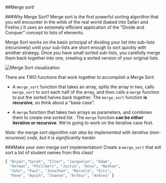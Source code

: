 ##Merge sort!

###Why Merge Sort?
Merge sort is the first powerful sorting algorithm that you will encounter in the wilds of the real world (baked into Safari and Firefox.)  It uses an extremely efficient application of the "Divide and Conquer" concept to lists of elements.

Merge Sort works on the basic principal of dividing your list into sub-lists (recursively) until your sub-lists are short enough to sort quickly with another strategy.  Once you have small sorted sub-lists, you carefully merge them back together into one, creating a sorted version of your original lists.

![Merge Sort visualization](https://webdocs.cs.ualberta.ca/~holte/T26/Lecture6Fig6.gif)

There are TWO functions that work together to accomplish a Merge Sort:

-  A `merge_sort` function that takes an array, splits the array in two, calls `merge_sort` to sort each half of the array, and then calls a `merge` function to put the sorted halves back together.  The `merge_sort` function **is recursive**, so think about a "base case".

-  A `merge` function that takes two arrays as parameters, and combines them to create one sorted list . The `merge` function **can be either iterative or recursive**. We're going to work on the iterative case first.

*Note: the merge sort algorithm can also be implemented with iterative (non-recursive) code, but it is significantly harder.*

###Make your own merge sort implementation!
Create a `merge_sort` that will sort a list of student names from this class!

```ruby
[ "Bryan","Sarah", "Ilter", "Jacquelyn", "Adam",
  "Herman", "Phillbert", "Justin", "Anna", "Nathan",
  "John", "Paul", "Jonathan", "Marcelo", "Eric",
  "Rene", "Ayush", "Joanne", "Arthur", "Andrea" ]

```
